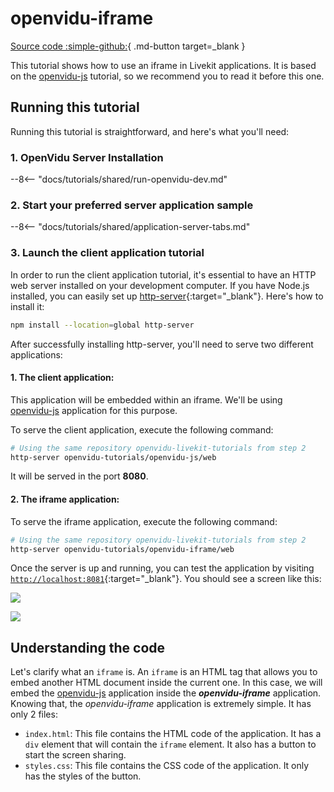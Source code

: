 # openvidu-iframe

[Source code :simple-github:](https://github.com/OpenVidu/openvidu-tutorials){ .md-button target=\_blank }

This tutorial shows how to use an iframe in Livekit applications. It is based on the [openvidu-js](../application-client/javascript.md) tutorial, so we recommend you to read it before this one.

## Running this tutorial

Running this tutorial is straightforward, and here's what you'll need:

<h3>1. OpenVidu Server Installation</h3>

--8<-- "docs/tutorials/shared/run-openvidu-dev.md"

<h3>2. Start your preferred server application sample</h3>

--8<-- "docs/tutorials/shared/application-server-tabs.md"

<h3>3. Launch the client application tutorial</h3>

In order to run the client application tutorial, it's essential to have an HTTP web server installed on your development computer. If you have Node.js installed, you can easily set up [http-server](https://github.com/indexzero/http-server){:target="\_blank"}. Here's how to install it:

```bash
npm install --location=global http-server
```

After successfully installing http-server, you'll need to serve two different applications:

<h4>1. The client application:</h4>

This application will be embedded within an iframe. We'll be using [openvidu-js](../application-client/javascript.md) application for this purpose.

To serve the client application, execute the following command:

```bash
# Using the same repository openvidu-livekit-tutorials from step 2
http-server openvidu-tutorials/openvidu-js/web
```

It will be served in the port **8080**.

<h4>2. The iframe application:</h4>

To serve the iframe application, execute the following command:

```bash
# Using the same repository openvidu-livekit-tutorials from step 2
http-server openvidu-tutorials/openvidu-iframe/web
```

Once the server is up and running, you can test the application by visiting [`http://localhost:8081`](http://localhost:8081){:target="\_blank"}. You should see a screen like this:

<div class="grid-container">

<div class="grid-50"><p><a class="glightbox" href="../../../../assets/images/openvidu-iframe.png" data-type="image" data-width="100%" data-height="auto" data-desc-position="bottom"><img src="../../../../assets/images/openvidu-iframe.png" loading="lazy"/></a></p></div>

<div class="grid-50"><p><a class="glightbox" href="../../../../assets/images/openvidu-iframe2.png" data-type="image" data-width="100%" data-height="auto" data-desc-position="bottom"><img src="../../../../assets/images/openvidu-iframe2.png" loading="lazy"/></a></p></div>

</div>

## Understanding the code

Let's clarify what an `iframe` is. An `iframe` is an HTML tag that allows you to embed another HTML document inside the current one. In this case, we will embed the [openvidu-js](../application-client/javascript.md) application inside the _**openvidu-iframe**_ application. Knowing that, the _openvidu-iframe_ application is extremely simple. It has only 2 files:

- `index.html`: This file contains the HTML code of the application. It has a `div` element that will contain the `iframe` element. It also has a button to start the screen sharing.
- `styles.css`: This file contains the CSS code of the application. It only has the styles of the button.
